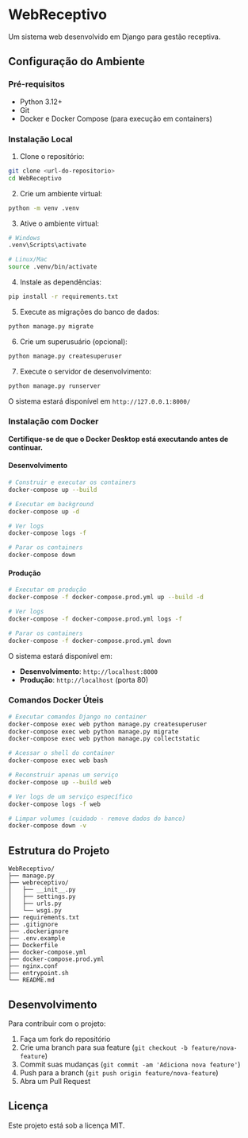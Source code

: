 # WebReceptivo

Um sistema web desenvolvido em Django para gestão receptiva.

## Configuração do Ambiente

### Pré-requisitos
- Python 3.12+
- Git
- Docker e Docker Compose (para execução em containers)

### Instalação Local

1. Clone o repositório:
```bash
git clone <url-do-repositorio>
cd WebReceptivo
```

2. Crie um ambiente virtual:
```bash
python -m venv .venv
```

3. Ative o ambiente virtual:
```bash
# Windows
.venv\Scripts\activate

# Linux/Mac
source .venv/bin/activate
```

4. Instale as dependências:
```bash
pip install -r requirements.txt
```

5. Execute as migrações do banco de dados:
```bash
python manage.py migrate
```

6. Crie um superusuário (opcional):
```bash
python manage.py createsuperuser
```

7. Execute o servidor de desenvolvimento:
```bash
python manage.py runserver
```

O sistema estará disponível em `http://127.0.0.1:8000/`

### Instalação com Docker

**Certifique-se de que o Docker Desktop está executando antes de continuar.**

#### Desenvolvimento
```bash
# Construir e executar os containers
docker-compose up --build

# Executar em background
docker-compose up -d

# Ver logs
docker-compose logs -f

# Parar os containers
docker-compose down
```

#### Produção
```bash
# Executar em produção
docker-compose -f docker-compose.prod.yml up --build -d

# Ver logs
docker-compose -f docker-compose.prod.yml logs -f

# Parar os containers
docker-compose -f docker-compose.prod.yml down
```

O sistema estará disponível em:
- **Desenvolvimento**: `http://localhost:8000`
- **Produção**: `http://localhost` (porta 80)

### Comandos Docker Úteis

```bash
# Executar comandos Django no container
docker-compose exec web python manage.py createsuperuser
docker-compose exec web python manage.py migrate
docker-compose exec web python manage.py collectstatic

# Acessar o shell do container
docker-compose exec web bash

# Reconstruir apenas um serviço
docker-compose up --build web

# Ver logs de um serviço específico
docker-compose logs -f web

# Limpar volumes (cuidado - remove dados do banco)
docker-compose down -v
```

## Estrutura do Projeto

```
WebReceptivo/
├── manage.py
├── webreceptivo/
│   ├── __init__.py
│   ├── settings.py
│   ├── urls.py
│   └── wsgi.py
├── requirements.txt
├── .gitignore
├── .dockerignore
├── .env.example
├── Dockerfile
├── docker-compose.yml
├── docker-compose.prod.yml
├── nginx.conf
├── entrypoint.sh
└── README.md
```

## Desenvolvimento

Para contribuir com o projeto:

1. Faça um fork do repositório
2. Crie uma branch para sua feature (`git checkout -b feature/nova-feature`)
3. Commit suas mudanças (`git commit -am 'Adiciona nova feature'`)
4. Push para a branch (`git push origin feature/nova-feature`)
5. Abra um Pull Request

## Licença

Este projeto está sob a licença MIT.

